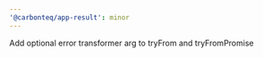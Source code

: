 ```yaml
---
'@carbonteq/app-result': minor
---
```


Add optional error transformer arg to tryFrom and tryFromPromise
